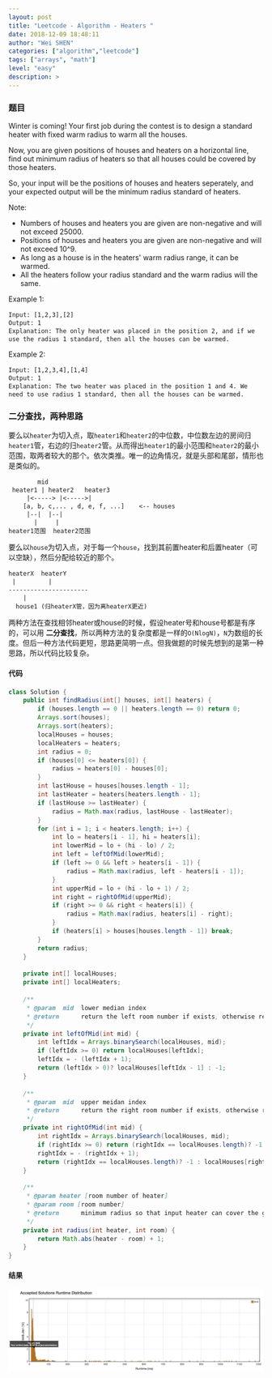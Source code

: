 ```yaml
---
layout: post
title: "Leetcode - Algorithm - Heaters "
date: 2018-12-09 18:48:11
author: "Wei SHEN"
categories: ["algorithm","leetcode"]
tags: ["arrays", "math"]
level: "easy"
description: >
---
```


### 题目
Winter is coming! Your first job during the contest is to design a standard heater with fixed warm radius to warm all the houses.

Now, you are given positions of houses and heaters on a horizontal line, find out minimum radius of heaters so that all houses could be covered by those heaters.

So, your input will be the positions of houses and heaters seperately, and your expected output will be the minimum radius standard of heaters.

Note:
* Numbers of houses and heaters you are given are non-negative and will not exceed 25000.
* Positions of houses and heaters you are given are non-negative and will not exceed 10^9.
* As long as a house is in the heaters' warm radius range, it can be warmed.
* All the heaters follow your radius standard and the warm radius will the same.

Example 1:
```
Input: [1,2,3],[2]
Output: 1
Explanation: The only heater was placed in the position 2, and if we use the radius 1 standard, then all the houses can be warmed.
```

Example 2:
```
Input: [1,2,3,4],[1,4]
Output: 1
Explanation: The two heater was placed in the position 1 and 4. We need to use radius 1 standard, then all the houses can be warmed.
```

### 二分查找，两种思路
要么以`heater`为切入点，取`heater1`和`heater2`的中位数，中位数左边的房间归`heater1`管，右边的归`heater2`管。从而得出`heater1`的最小范围和`heater2`的最小范围，取两者较大的那个。依次类推。唯一的边角情况，就是头部和尾部，情形也是类似的。
```
        mid
 heater1 | heater2   heater3
     |<-----> |<----->|
    [a, b, c,... , d, e, f, ...]    <-- houses
     |--|  |--|
       |     |
heater1范围  heater2范围
```

要么以`house`为切入点，对于每一个`house`，找到其前置heater和后置heater（可以空缺），然后分配给较近的那个。
```
heaterX  heaterY
 |         |
----------------------
    |
  house1 (归heaterX管，因为离heaterX更近)
```

两种方法在查找相邻heater或house的时候，假设heater号和house号都是有序的，可以用 **二分查找**，所以两种方法的复杂度都是一样的`O(NlogN)`，`N`为数组的长度。但后一种方法代码更短，思路更简明一点。但我做题的时候先想到的是第一种思路，所以代码比较复杂。

#### 代码
```java
class Solution {
    public int findRadius(int[] houses, int[] heaters) {
        if (houses.length == 0 || heaters.length == 0) return 0;
        Arrays.sort(houses);
        Arrays.sort(heaters);
        localHouses = houses;
        localHeaters = heaters;
        int radius = 0;
        if (houses[0] <= heaters[0]) {
            radius = heaters[0] - houses[0];
        }
        int lastHouse = houses[houses.length - 1];
        int lastHeater = heaters[heaters.length - 1];
        if (lastHouse >= lastHeater) {
            radius = Math.max(radius, lastHouse - lastHeater);
        }
        for (int i = 1; i < heaters.length; i++) {
            int lo = heaters[i - 1], hi = heaters[i];
            int lowerMid = lo + (hi - lo) / 2;
            int left = leftOfMid(lowerMid);
            if (left >= 0 && left > heaters[i - 1]) {
                radius = Math.max(radius, left - heaters[i - 1]);
            }
            int upperMid = lo + (hi - lo + 1) / 2;
            int right = rightOfMid(upperMid);
            if (right >= 0 && right < heaters[i]) {
                radius = Math.max(radius, heaters[i] - right);
            }
            if (heaters[i] > houses[houses.length - 1]) break;
        }
        return radius;
    }

    private int[] localHouses;
    private int[] localHeaters;

    /**
     * @param  mid  lower median index
     * @return      return the left room number if exists, otherwise return -1
     */
    private int leftOfMid(int mid) {
        int leftIdx = Arrays.binarySearch(localHouses, mid);
        if (leftIdx >= 0) return localHouses[leftIdx];
        leftIdx = - (leftIdx + 1);
        return (leftIdx > 0)? localHouses[leftIdx - 1] : -1;
    }

    /**
     * @param  mid  upper meidan index
     * @return      return the right room number if exists, otherwise return -1
     */
    private int rightOfMid(int mid) {
        int rightIdx = Arrays.binarySearch(localHouses, mid);
        if (rightIdx >= 0) return (rightIdx == localHouses.length)? -1 : localHouses[rightIdx];
        rightIdx = - (rightIdx + 1);
        return (rightIdx == localHouses.length)? -1 : localHouses[rightIdx];
    }

    /**
     * @param heater [room number of heater]
     * @param room [room number]
     * @return      minimum radius so that input heater can cover the given room
     */
    private int radius(int heater, int room) {
        return Math.abs(heater - room) + 1;
    }
}
```

#### 结果
![heaters-1](/images/leetcode/heaters-1.png)
